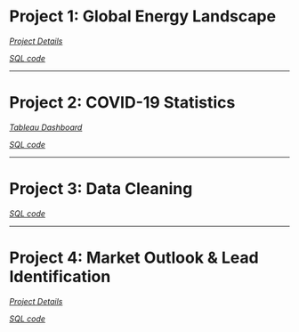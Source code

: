 # Project 1: Global Energy Landscape

*[Project Details](https://github.com/chaficazar/PortfolioProjects/tree/main/Project%201)*

*[SQL code](https://github.com/chaficazar/PortfolioProjects/blob/main/Project%201/Tables%20%26%20SQL%20Code/GlobalEnergyOutlookSQLCode.sql)*

---

# Project 2: COVID-19 Statistics

*[Tableau Dashboard](https://public.tableau.com/app/profile/chafic.azar/viz/COVID-19Statistics_16497856660050/Dashboard1)*

*[SQL code](https://github.com/chaficazar/PortfolioProjects/blob/main/Project%202/SQLCode.sql)*

---

# Project 3: Data Cleaning

*[SQL code](https://github.com/chaficazar/PortfolioProjects/blob/main/Project%203/SQLCode.sql)*

---

# Project 4: Market Outlook & Lead Identification

*[Project Details](https://github.com/chaficazar/PortfolioProjects/blob/main/Project%204/README.md)*

*[SQL code](https://github.com/chaficazar/PortfolioProjects/blob/main/Project%204/SQLCode.sql)*
